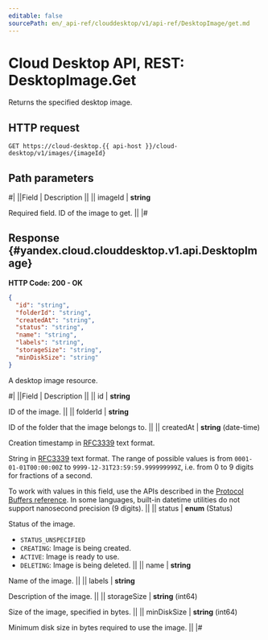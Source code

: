 ```yaml
---
editable: false
sourcePath: en/_api-ref/clouddesktop/v1/api-ref/DesktopImage/get.md
---
```


# Cloud Desktop API, REST: DesktopImage.Get

Returns the specified desktop image.

## HTTP request

```
GET https://cloud-desktop.{{ api-host }}/cloud-desktop/v1/images/{imageId}
```

## Path parameters

#|
||Field | Description ||
|| imageId | **string**

Required field. ID of the image to get. ||
|#

## Response {#yandex.cloud.clouddesktop.v1.api.DesktopImage}

**HTTP Code: 200 - OK**

```json
{
  "id": "string",
  "folderId": "string",
  "createdAt": "string",
  "status": "string",
  "name": "string",
  "labels": "string",
  "storageSize": "string",
  "minDiskSize": "string"
}
```

A desktop image resource.

#|
||Field | Description ||
|| id | **string**

ID of the image. ||
|| folderId | **string**

ID of the folder that the image belongs to. ||
|| createdAt | **string** (date-time)

Creation timestamp in [RFC3339](https://www.ietf.org/rfc/rfc3339.txt) text format.

String in [RFC3339](https://www.ietf.org/rfc/rfc3339.txt) text format. The range of possible values is from
`0001-01-01T00:00:00Z` to `9999-12-31T23:59:59.999999999Z`, i.e. from 0 to 9 digits for fractions of a second.

To work with values in this field, use the APIs described in the
[Protocol Buffers reference](https://developers.google.com/protocol-buffers/docs/reference/overview).
In some languages, built-in datetime utilities do not support nanosecond precision (9 digits). ||
|| status | **enum** (Status)

Status of the image.

- `STATUS_UNSPECIFIED`
- `CREATING`: Image is being created.
- `ACTIVE`: Image is ready to use.
- `DELETING`: Image is being deleted. ||
|| name | **string**

Name of the image. ||
|| labels | **string**

Description of the image. ||
|| storageSize | **string** (int64)

Size of the image, specified in bytes. ||
|| minDiskSize | **string** (int64)

Minimum disk size in bytes required to use the image. ||
|#